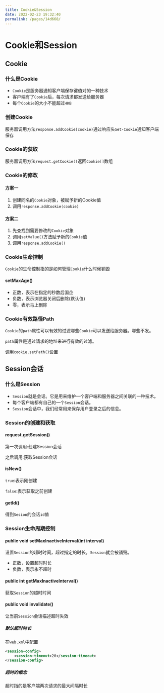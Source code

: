 ```yaml
---
title: Cookie&Session
date: 2022-02-23 19:32:40
permalink: /pages/14d668/
---
```

# Cookie和Session

## Cookie

### 什么是Cookie

- `Cookie`是服务器通知客户端保存键值对的一种技术
- 客户端有了`Cookie`后，每次请求都发送给服务器
- 每个`Cookie`的大小不能超过`4KB`

### 创建Cookie

服务器调用方法`response.addCookie(cookie)`通过响应头`Set-Cookie`通知客户端保存

### Cookie的获取

服务器调用方法`request.getCookie()`返回`Cookie[]`数组

### Cookie的修改

#### 方案一

1. 创建同名的`Cookie`对象，被赋予新的Cookie值
2. 调用`response.addCookie(cookie)`

#### 方案二

1. 先查找到需要修改的`Cookie`对象
2. 调用`setValue()`方法赋予新的`Cookie`值
3. 调用`response.addCookie()`

### Cookie生命控制

`Cookie`的生命控制指的是如何管理`Cookie`什么时候销毁

#### setMaxAge()

- 正数，表示在指定的秒数后国企
- 负数，表示浏览器关闭后删除(默认值)
- 零，表示马上删除

### Cookie有效路径Path

`Cookie`的`path`属性可以有效的过滤哪些`Cookie`可以发送给服务器。哪些不发。

`path`属性是通过请求的地址来进行有效的过滤。

调用`cookie.setPath()`设置

## Session会话

### 什么是Session

- `Session`就是会话。它是用来维护一个客户端和服务器之间关联的一种技术。
- 每个客户端都有自己的一个`Session`会话。
- `Session`会话中，我们经常用来保存用户登录之后的信息。

### Session的创建和获取

#### request.getSession()

第一次调用:创建Session会话

之后调用:获取Session会话

#### isNew()

`true`:表示刚创建

`false`:表示获取之前创建

#### getId()

得到`Sesion`的会话`id`值

### Session生命周期控制

#### public void setMaxInactiveInterval(int interval)

设置`Session`的超时时间，超过指定的时长，`Session`就会被销毁。

- 正数，设置超时时长
- 负数，表示永不超时

#### public int getMaxInactiveInterval()

获取`Session`的超时时间

#### public void invalidate()

让当前`Session`会话描述超时失效

##### 默认超时时长

在`web.xml`中配置

```````````xml
<session-config>
    <session-timeout>20</session-timeout>
</session-config>
```````````

##### 超时的概念

超时指的是客户端两次请求的最大间隔时长

